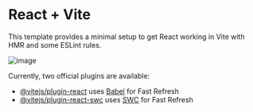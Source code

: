 # React + Vite

This template provides a minimal setup to get React working in Vite with HMR and some ESLint rules.

![image](https://github.com/Sandeep-Raj-CSE/React_Basic/assets/93475813/8795fc7c-cf25-4923-970a-b70ab9f88059)


Currently, two official plugins are available:

- [@vitejs/plugin-react](https://github.com/vitejs/vite-plugin-react/blob/main/packages/plugin-react/README.md) uses [Babel](https://babeljs.io/) for Fast Refresh
- [@vitejs/plugin-react-swc](https://github.com/vitejs/vite-plugin-react-swc) uses [SWC](https://swc.rs/) for Fast Refresh
